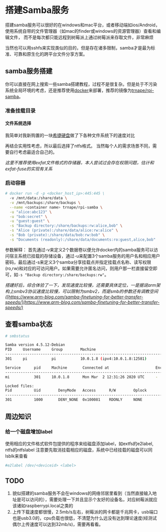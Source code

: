 # 搭建Samba服务
搭建samba服务可以很好的在windows和mac平台，或者移动端如ios/Android，使用系统自带的文件管理器（如mac的finder或windows的资源管理器）查看和编辑文件，
而不是每次都只能远程到树莓派上通过树莓派来存取文件，非常麻烦

当然也可以用sshfs来实现类似的目的，但是存在诸多限制，samba才是最为标准、可靠和原生化的跨平台文件分享方案。

## samba服务搭建
你可以直接在网上搜索一些samba搭建教程，过程不是很复杂。但是处于不污染系统全局环境的考虑，还是推荐使用[docker][]来部署，推荐的镜像为[trnape/rpi-samba][]。

### 准备挂载目录

#### 文件系统选择
我简单对我新购置的一块[希捷硬盘](https://item.jd.com/54994027565.html)做了下各种文件系统下的速度对比

再结合实用性考虑，所以最后选择了ntfs格式。
当然每个人的需求场景不同，需要自行考虑最适合自己的。

*这里不推荐使用exfat文件格式的存储器，本人尝试过会存在权限问题，估计和exfat-fuse的实现有关系*

### 启动容器

```bash
# docker run -d -p <docker_host_ip>:445:445 \
  -v /mnt/data:/share/data \
  -v /mnt/backups:/share/backups \
  --name <container name> trnape/rpi-samba \
  -u "alice:abc123" \
  -u "bob:secret" \
  -u "guest:guest" \
  -s "Backup directory:/share/backups:rw:alice,bob" \
  -s "Alice (private):/share/data/alice:rw:alice" \
  -s "Bob (private):/share/data/bob:rw:bob" \
  -s "Documents (readonly):/share/data/documents:ro:guest,alice,bob"
```

参数解释：
首先通过-v来定义2个数据卷以便允许docker内的samba服务可以访问宿主系统已挂载的存储设备，通过-u来配置3个samba服务的用户名和相应用户密码，最后通过-s来定义3个samba分享挂载点并指定挂载点名称、读写权限(ro,rw)和对应的可访问用户。如果需要允许匿名访问，则用户那一栏直接留空即可，如`-s "Backup directory:/share/backups:rw"`。

*搭建好后，综合体验了一下，发现速度比较慢，还需要具体定位，一是据说arm架构上smbv3协议速度比较慢，可以限制为smbv2，而是smb的参数还有调教空间([https://www.arm-blog.com/samba-finetuning-for-better-transfer-speeds/](https://www.arm-blog.com/samba-finetuning-for-better-transfer-speeds/)*

## 查看samba状态 

```bash
# smbstatus

Samba version 4.5.12-Debian
PID     Username     Group        Machine                                   Protocol Version  Encryption           Signing     
----------------------------------------------------------------------------------------------------------------------------------------
301     pi           pi           10.0.1.8 (ipv4:10.0.1.8:12581)            SMB3_11           -                    partial(AES-128-CMAC)

Service      pid     Machine       Connected at                     Encryption   Signing
---------------------------------------------------------------------------------------------
mi           301     10.0.1.8      Mon Mar  2 12:31:26 2020 UTC     -            -

Locked files:
Pid          Uid        DenyMode   Access      R/W        Oplock           SharePath   Name   Time
--------------------------------------------------------------------------------------------------
301          1000       DENY_NONE  0x100081    RDONLY     NONE             /share/mi   .   Mon Mar  2 12:31:26 2020
```

## 周边知识

### 给一个磁盘增加label
使用相应的文件格式软件包提供的程序来给磁盘添加label，如extfs的e2label, ntfs的ntfslabel
注意要先取消挂载相应的磁盘，系统中已经挂载的磁盘可以同lsblk来查看
```bash
#e2label /dev/<deviceid> <label>
```

## TODO

1. 貌似搭建的samba服务不会在windows的网络邻居里看到（当然直接输入地址是可以访问的），需要处理一下并且显示个友好的设备名，对应树莓派就应该诸如raspberrypi.local之类的
2. 上传下载速度都很慢，2.5mb/s左右，树莓派的网卡都是千兆网卡，usb端口也是usb3.0的，cpu负载也很低，不清楚为什么远没有达到理论速度(经测试偶尔上传速度可以达到32mb/s)，需要再看看。


[docker]: https://github.com/latel/raspberrypi-log/blob/master/docker.md
[trnape/rpi-samba]: https://hub.docker.com/r/trnape/rpi-samba
